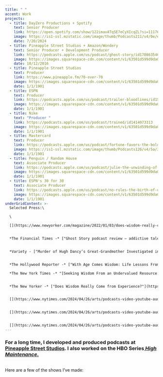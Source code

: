 ```yaml
---
title: " "
accent: Work
projects:
  - title: DayZero Productions + Spotify
    text: Senior Producer
    link: https://open.spotify.com/show/122imavATqSE7eCyXIcqZL?si=11176798ea444530
    image: https://is1-ssl.mzstatic.com/image/thumb/Podcasts211/v4/0e/e2/93/0ee2934f-6b70-483a-7cf1-13be9b6e127c/mza_7484161158786393860.jpg/626x0w.webp
    date: 7/20/2024
  - title: Pineapple Street Studios + Amazon/Wondery
    text: Senior Producer + Development Producer
    link: https://podcasts.apple.com/us/podcast/ghost-story/id1708635466
    image: https://images.squarespace-cdn.com/content/v1/63501d599d9da041a836f803/6d45b85c-2079-4abd-bf32-a49dac67dfd1/Ghost_Story_3000x3000_final.png?format=750w
    date: 10/12/2016
  - title: Pineapple Street Studios
    text: Producer
    link: https://www.pineapple.fm/70-over-70
    image: https://images.squarespace-cdn.com/content/v1/63501d599d9da041a836f803/1666194839799-0B5R9F1E863I7VMCIPPC/70+over+70+Covers+-+Coral.jpg?format=750w
    date: 1/1/1901
  - title: ESPN
    text: Producer
    link: https://podcasts.apple.com/us/podcast/trailer-bloodlines/id1529658898?i=1000489715826
    image: https://images.squarespace-cdn.com/content/v1/63501d599d9da041a836f803/347217e3-d2ba-4f84-9783-cbc168b0fbfe/bloodlines-3000x3000.png?format=750w
    date: 1/1/1901
  - title: Nike
    text: "Producer "
    link: https://podcasts.apple.com/us/podcast/trained/id1414073313
    image: https://images.squarespace-cdn.com/content/v1/63501d599d9da041a836f803/1666194840041-6P9N1DBWJTIOZALK8WFR/trained.jpg?format=750w
    date: 1/1/1901
  - title: Mastercard
    text: Producer
    link: https://podcasts.apple.com/us/podcast/fortune-favors-the-bold-the-official-mastercard-podcast/id1326893538
    image: https://is1-ssl.mzstatic.com/image/thumb/Podcasts126/v4/5a/3e/56/5a3e56cf-8e79-bae1-8362-bccedfee5ce4/mza_6085385550765906186.jpg/626x0w.webp
    date: 1/1/1901
  - title: Penguin / Random House
    text: Associate Producer
    link: https://podcasts.apple.com/us/podcast/julie-the-unwinding-of-the-miracle/id1449737055
    image: https://images.squarespace-cdn.com/content/v1/63501d599d9da041a836f803/1666194839921-17106ZFG41OC2HSFXH33/JULIE_FINAL_A.jpg?format=750w
    date: 1/1/1901
  - title: ESPN's 30 for 30
    text: Associate Producer
    link: https://podcasts.apple.com/us/podcast/no-rules-the-birth-of-ufc/id1244784611?i=1000395076659
    image: https://images.squarespace-cdn.com/content/v1/63501d599d9da041a836f803/81a8ae0c-fe85-4881-83b6-ad29059c41b6/Screen%2BShot%2B2019-06-24%2Bat%2B3.39.20%2BPM.png?format=750w
    date: 1/1/1901
underGridContent: >-
  Selected Press:\

  \

  [](https://www.newyorker.com/magazine/2022/01/03/does-wisdom-really-come-from-experience)*The New York Times -*["With YouTube Booming, Podcast Creators Get Camera-Ready"](https://www.nytimes.com/2024/04/26/arts/podcasts-video-youtube-audio.html)


  *The Financial Times -* ["Ghost Story podcast review — addictive tale of murder and haunting"](https://www.ft.com/content/fbdbb8b9-db44-42cb-b895-b9c58e77457c)


  *Variety - ["Murder of Hugh Dancy’s Great-Grandmother Investigated in New Wondery Podcast ‘Ghost Story’ (EXCLUSIVE)"](https://variety.com/2023/digital/global/hugh-dancy-great-grandmother-murder-wondery-podcast-ghost-story-1235750288/)*[](https://www.ft.com/content/fbdbb8b9-db44-42cb-b895-b9c58e77457c)[](https://www.ft.com/content/fbdbb8b9-db44-42cb-b895-b9c58e77457c)[](https://www.ft.com/content/fbdbb8b9-db44-42cb-b895-b9c58e77457c)[](https://www.nytimes.com/2024/04/26/arts/podcasts-video-youtube-audio.html)


  *The Hollywood Reporter -* ["With Age Comes Wisdom: Life Lessons From Podcast ‘70 Over 70’"](https://www.hollywoodreporter.com/business/digital/podcast-70-over-70-lessons-norman-lear-1235102209/)\

  *The New York Times -* "[Seeking Wisdom From an Undervalued Resource: Older People](https://www.nytimes.com/2021/05/21/arts/70-over-70-max-linsky.html)"


  *The New Yorker -* ["Does Wisdom Really Come from Experience?"](https://www.newyorker.com/magazine/2022/01/03/does-wisdom-really-come-from-experience)


  [](https://www.nytimes.com/2024/04/26/arts/podcasts-video-youtube-audio.html)


  [](https://www.nytimes.com/2024/04/26/arts/podcasts-video-youtube-audio.html)


  [](https://www.nytimes.com/2024/04/26/arts/podcasts-video-youtube-audio.html)[](https://www.newyorker.com/magazine/2022/01/03/does-wisdom-really-come-from-experience)
---
```

### For a long time, I developed and produced podcasts at [Pineapple Street Studios](https://www.pineapple.fm/).  I also worked on the HBO Series[ *High Maintenance.* ](https://www.hbo.com/high-maintenance)

\
Here are a few of the shows I've made:
